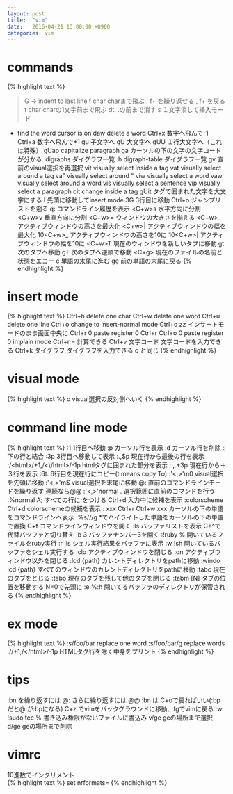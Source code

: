 ```yaml
---
layout: post
title:  "vim"
date:   2016-04-21 13:00:00 +0900
categories: vim
---
```


# commands

{% highlight text %}
>G -> indent to last line
f char charまで飛ぶ
; f+ を繰り返せる
, f+ を戻る
t char charの1文字前まで飛ぶ
dt. .の前まで消す
s １文字消して挿入モード
* find the word cursor is on
daw delete a word
Ctrl+x 数字へ飛んで-1
Ctrl+a 数字へ飛んで+1
gu 子文字へ
gU 大文字へ
gUU １行大文字へ（これは特殊）
gUap capitalize paragraph
ga カーソルの下の文字の文字コードが分かる
:digraphs ダイグラフ一覧
:h digraph-table ダイグラフ一覧
gv 直前のvisual選択を再選択
vit visually select inside a tag
vat visually select around a tag
va" visually select around "
viw visually select a word
vaw visually select around a word
vis visually select a sentence
vip visually select a paragraph
cit change inside a tag
gUit タグで囲まれた文字を大文字にする
I 先頭に移動してinsert mode
3G 3行目に移動
Ctrl+o ジャンプリストを遡る
q: コマンドライン履歴を表示
<C+w>s 水平方向に分割
<C+w>v 垂直方向に分割
<C+w>= ウィンドウの大きさを揃える
<C+w>_ アクティブウィンドウの高さを最大化
<C+w>| アクティブウィンドウの幅を最大化
10<C+w>_ アクティブウィンドウの高さを10に
10<C+w>| アクティブウィンドウの幅を10に
<C+w>T 現在のウィンドウを新しいタブに移動
gt 次のタブへ移動
gT 次のタブへ逆順で移動
<C+g> 現在のファイルの名前と状態をエコー
e 単語の末尾に進む
ge 前の単語の末尾に戻る
{% endhighlight %}

# insert mode

{% highlight text %}
Ctrl+h delete one char
Ctrl+w delete one word
Ctrl+u delete one line
Ctrl+o change to insert-normal mode
Ctrl+o zz インサートモードのまま画面中央に
Ctrl+r 0 paste register 0
Ctrl+r Ctrl+o 0 paste register 0 in plain mode
Ctrl+r = 計算できる
Ctrl+v 文字コード 文字コードを入力できる
Ctrl+k ダイグラフ ダイグラフを入力できる
<ESC>o <CR>と同じ
{% endhighlight %}

# visual mode
{% highlight text %}
o visual選択の反対側へいく
{% endhighlight %}

# command line mode
{% highlight text %}
:1 1行目へ移動
:p カーソル行を表示
:d カーソル行を削除
:j 下の行と結合
:3p 3行目へ移動して表示
:.,$p 現在行から最後の行を表示
:/<html>/+1,/<\/html>/-1p htmlタグに囲まれた部分を表示
:.,.+3p 現在行から＋３行を表示
:6t. 6行目を現在行にコピー(t means copy To)
:'<,>'m0 visual選択を先頭に移動
:'<,>'m$ visual選択を末尾に移動
@: 直前のコマンドラインモードを繰り返す 連続なら@@
:'<,>'normal . 選択範囲に直前のコマンドを行う
:%normal A; すべての行に;をつける
Ctrl+d 入力中に候補を表示
:colorscheme Ctrl+d colorschemeの候補を表示
: xxx Ctrl+r Ctrl+w xxx カーソルの下の単語をコマンドラインへ表示
:%s//<C-r><C-w>/g *でハイライトした単語をカーソルの下の単語で置換
C+f コマンドラインウィンドウを開く
:ls バッファリストを表示 C+^で代替バッファと切り替え
:b 3 バッファナンバー3を開く
:!ruby % 開いているファイルをruby実行
:r !ls シェル実行結果をバッファに表示
:w !sh 開いているバッファをシェル実行する
:clo アクティブウィンドウを閉じる
:on アクティブウィンドウ以外を閉じる
:lcd {path} カレントディレクトリをpathに移動
:windo lcd {path} すべてのウィンドウのカレントディレクトリをpathに移動
:tabc 現在のタブをとじる
:tabo 現在のタブを残して他のタブを閉じる
:tabm [N] タブの位置を移動する N=0で先頭に
:e %:h<Tab> 開いてるバッファのディレクトリが保管される
{% endhighlight %}

# ex mode
{% highlight text %}
:s/foo/bar replace one word
:s/foo/bar/g replace words
:/<html>/+1,/<\/html>/-1p HTMLタグ行を除く中身をプリント
{% endhighlight %}

# tips
:bn を繰り返すには @: さらに繰り返すには @@
:bn は C+oで戻ればいい(:bpだと@:が:bpになる)
C+z でvimをバックグラウンドに移動、fgでvimに戻る
:w !sudo tee % 書き込み権限がないファイルに書込み
v/ge geの場所まで選択
d/ge geの場所まで削除


# vimrc
10進数でインクリメント  
{% highlight text %}
set nrformats=
{% endhighlight %}

